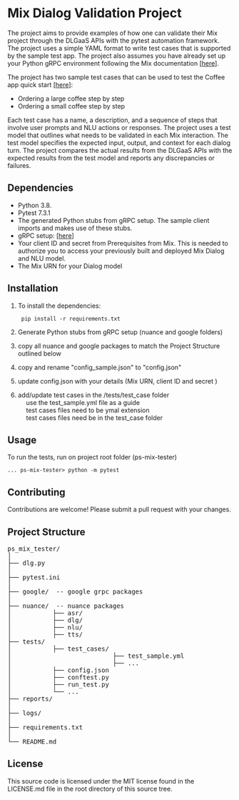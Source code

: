 # Mix Dialog Validation Project

The project aims to provide examples of how one can validate their Mix project through the DLGaaS APIs with the pytest automation framework. The project uses a simple YAML format to write test cases that is supported by the sample test app. The project also assumes you have already set up your Python gRPC environment following the Mix documentation [[here](https://docs.nuance.com/mix/apis/dialog-grpc/v1/grpc-setup-dlg/)].

The project has two sample test cases that can be used to test the Coffee app quick start [[here]](https://docs.nuance.com/mix/get_started/quick_start/):

- Ordering a large coffee step by step
- Ordering a small coffee step by step

Each test case has a name, a description, and a sequence of steps that involve user prompts and NLU actions or responses. The project uses a test model that outlines what needs to be validated in each Mix interaction. The test model specifies the expected input, output, and context for each dialog turn. The project compares the actual results from the DLGaaS APIs with the expected results from the test model and reports any discrepancies or failures.


## Dependencies

- Python 3.8.
- Pytest 7.3.1
- The generated Python stubs from gRPC setup. The sample client imports and makes use of these stubs.
- gRPC setup: [[here](https://docs.nuance.com/mix/apis/dialog-grpc/v1/grpc-setup-dlg/)]
- Your client ID and secret from Prerequisites from Mix. This is needed to authorize you to access your previously built and deployed Mix Dialog and NLU model.
- The Mix URN for your Dialog model


## Installation

1. To install the dependencies:

        pip install -r requirements.txt

2. Generate Python stubs from gRPC setup (nuance and google folders)

3. copy all nuance and google packages to match the Project Structure outlined below

4. copy and rename "config_sample.json" to "config.json"

5. update config.json with your details (Mix URN, client ID and secret )

6. add/update test cases in the /tests/test_case folder <br>
&emsp; use the test_sample.yml file as a guide  <br>
&emsp; test cases files need to be ymal extension   <br>
&emsp; test cases files need be in the test_case folder  <br>


## Usage

To run the tests, run on project root folder (ps-mix-tester)

    ... ps-mix-tester> python -m pytest 


## Contributing

Contributions are welcome! Please submit a pull request with your changes.

## Project Structure

<pre>
ps_mix_tester/  
│  
├── dlg.py  
│  
├── pytest.ini  
│   
├── google/  -- google grpc packages  
│   
├── nuance/  -- nuance packages
│           ├── asr/    
│           ├── dlg/    
│           ├── nlu/    
│           ├── tts/  
├── tests/  
│           ├── test_cases/
│                           ├── test_sample.yml 
│                           ├── ...  
│           ├── config.json 
│           ├── conftest.py  
│           ├── run_test.py
│           └── ...  
├── reports/  
│ 
├── logs/  
│ 
├── requirements.txt  
│  
└── README.md  
</pre>
## License

This source code is licensed under the MIT license found in the LICENSE.md file in the root directory of this source tree.
